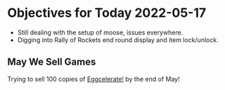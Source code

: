 # Objectives for Today 2022-05-17

- Still dealing with the setup of moose, issues everywhere.
- Digging into Rally of Rockets end round display and item lock/unlock.

## May We Sell Games

Trying to sell 100 copies of [Eggcelerate!](https://store.steampowered.com/app/1535490/Eggcelerate/) by the end of May!
